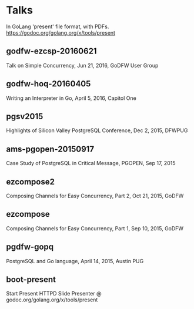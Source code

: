 # Talks
 In GoLang 'present' file format, with PDFs.
 https://godoc.org/golang.org/x/tools/present
 
## godfw-ezcsp-20160621
 Talk on Simple Concurrency, Jun 21, 2016, GoDFW User Group

## godfw-hoq-20160405
 Writing an Interpreter in Go, April 5, 2016, Capitol One

## pgsv2015
 Highlights of Silicon Valley PostgreSQL Conference, Dec 2, 2015, DFWPUG

## ams-pgopen-20150917
 Case Study of PostgreSQL in Critical Message, PGOPEN, Sep 17, 2015

## ezcompose2
 Composing Channels for Easy Concurrency, Part 2, Oct 21, 2015, GoDFW

## ezcompose
 Composing Channels for Easy Concurrency, Part 1, Sep 10, 2015, GoDFW
 
## pgdfw-gopq
 PostgreSQL and Go language, April 14, 2015, Austin PUG

## boot-present
 Start Present HTTPD Slide Presenter @ godoc.org/golang.org/x/tools/present
